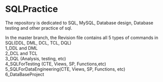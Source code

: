 # SQLPractice
The repository is dedicated to SQL, MySQL, Database design, Database testing and other practice of sql.

In the master branch, the Revision file contains all 5 types of commands in SQL(DDL, DML, DCL, TCL, DQL)</br>
1_DDL and DML</br>
2_DCL and TCL</br>
3_DQL (Analysis, testing, etc)</br>
4_SQLForTesting (CTE, Views, SP, Functions,etc)</br>
5_SQLForDataEngineering(CTE, Views, SP, Functions, etc)</br>
6_DataBaseProject</br>


